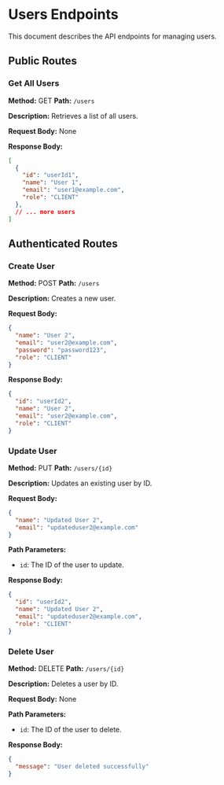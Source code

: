 # Users Endpoints

This document describes the API endpoints for managing users.

## Public Routes

### Get All Users

**Method:** GET
**Path:** `/users`

**Description:** Retrieves a list of all users.

**Request Body:** None

**Response Body:**

```json
[
  {
    "id": "userId1",
    "name": "User 1",
    "email": "user1@example.com",
    "role": "CLIENT"
  },
  // ... more users
]
```

## Authenticated Routes

### Create User

**Method:** POST
**Path:** `/users`

**Description:** Creates a new user.

**Request Body:**

```json
{
  "name": "User 2",
  "email": "user2@example.com",
  "password": "password123",
  "role": "CLIENT"
}
```

**Response Body:**

```json
{
  "id": "userId2",
  "name": "User 2",
  "email": "user2@example.com",
  "role": "CLIENT"
}
```

### Update User

**Method:** PUT
**Path:** `/users/{id}`

**Description:** Updates an existing user by ID.

**Request Body:**

```json
{
  "name": "Updated User 2",
  "email": "updateduser2@example.com"
}
```

**Path Parameters:**

* `id`: The ID of the user to update.

**Response Body:**

```json
{
  "id": "userId2",
  "name": "Updated User 2",
  "email": "updateduser2@example.com",
  "role": "CLIENT"
}
```

### Delete User

**Method:** DELETE
**Path:** `/users/{id}`

**Description:** Deletes a user by ID.

**Request Body:** None

**Path Parameters:**

* `id`: The ID of the user to delete.

**Response Body:**

```json
{
  "message": "User deleted successfully"
}
